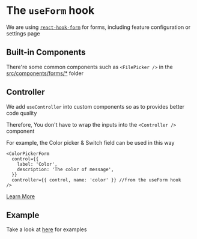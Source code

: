 # The `useForm` hook

We are using [`react-hook-form`](https://react-hook-form.com/) for forms, including feature configuration or settings page

## Built-in Components

There're some common components such as `<FilePicker />` in the [src/components/forms/\*](./src/components/forms) folder

## Controller

We add `useController` into custom components so as to provides better code quality

Therefore, You don't have to wrap the inputs into the `<Controller />` component

For example, the Color picker & Switch field can be used in this way

```tsx
<ColorPickerForm
  control={{
    label: 'Color',
    description: 'The color of message',
  }}
  controller={{ control, name: 'color' }} //from the useForm hook
/>
```

[Learn More](https://react-hook-form.com/api/usecontroller/)

## Example

Take a look at [here](./src/config/example/WelcomeMessageFeature.tsx) for examples
